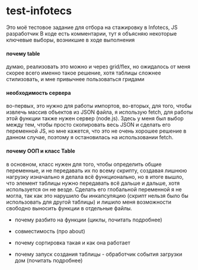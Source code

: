 # test-infotecs

Это моё тестовое задание для отбора на стажировку в Infotecs, JS разработчик
В коде есть комментарии, тут я объясняю некоторые ключевые выборы, возникшие в ходе выполнения

#### почему table
думаю, реализовать это можно и через grid/flex, но ожидалось от меня скорее всего именно такое решение, хотя таблицы сложнее стилизовать, и мне привычнее пользоваться гридами

#### необходимость сервера
во-первых, это нужно для работы импортов,
во-вторых, для того, чтобы извлечь массив объектов из JSON файла, я использую fetch, для работы этой функции также нужен сервер (node.js). Здесь у меня был выбор между тем, чтобы просто скопировать весь JSON и сделать его переменной JS, но мне кажется, что это не очень хорошее решение в данном случае, поэтому я остановилась на использовании fetch.

#### почему ООП и класс Table
в основном, класс нужен для того, чтобы определить общие переменные, и не передавать их по всему скрипту, создавая лишнюю нагрузку
изначально я делала всё функционально, но в итоге вышло, что элемент таблицы нужно передавать всё дальше и дальше, хотя используется он не везде. Сделать его глобальной переменной я не могла, так как это нарушило бы инкапсуляцию (скрипт нельзя было бы использовать для другой таблицы) и лишило меня возможности свободно выносить функции в отдельные файлы.

- почему разбито на функции (циклы, почитать подробнее)


- совместимость (про about)
- почему сортировка такая и как она работает
- почему запуск создания таблицы - обработчик события загрузки дом (почитать подробнее)
